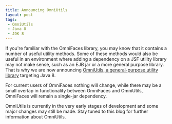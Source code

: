 ```yaml
---
title: Announcing OmniUtils
layout: post
tags: 
 - OmniUtils
 - Java 8
 - JDK 8
---
```


If you're familiar with the OmniFaces library, you may know that it contains a number of useful utility methods. Some of these methods would also be
useful in an environment where adding a dependency on a JSF utility library may not make sense, such as an EJB jar or a more general purpose library.
That is why we are now announcing [OmniUtils, a general-purpose utility library](https://github.com/omnifaces/omniutils) targeting Java 8.

For current users of OmniFaces nothing will change, while there may be a small overlap in functionality between OmniFaces and OmniUtils, OmniFaces
will remain a single-jar dependency.

OmniUtils is currently in the very early stages of development and some major changes may still be made. Stay tuned to this blog for further
information about OmniUtils.